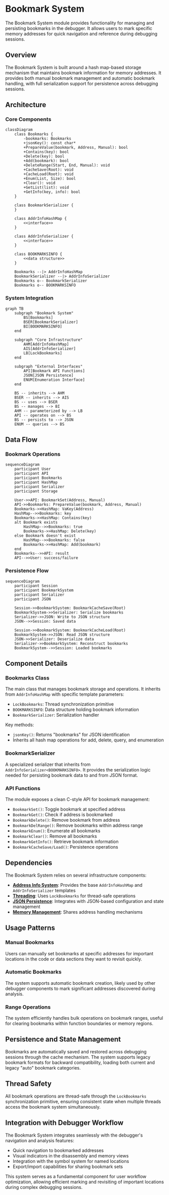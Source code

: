 # Bookmark System

The Bookmark System module provides functionality for managing and persisting bookmarks in the debugger. It allows users to mark specific memory addresses for quick navigation and reference during debugging sessions.

## Overview

The Bookmark System is built around a hash map-based storage mechanism that maintains bookmark information for memory addresses. It provides both manual bookmark management and automatic bookmark handling, with full serialization support for persistence across debugging sessions.

## Architecture

### Core Components

```mermaid
classDiagram
    class Bookmarks {
        -bookmarks: Bookmarks
        +jsonKey(): const char*
        +PrepareValue(bookmark, Address, Manual): bool
        +Contains(key): bool
        +Delete(key): bool
        +Add(bookmark): bool
        +DeleteRange(Start, End, Manual): void
        +CacheSave(Root): void
        +CacheLoad(Root): void
        +Enum(List, Size): bool
        +Clear(): void
        +GetList(list): void
        +GetInfo(key, info): bool
    }
    
    class BookmarkSerializer {
    }
    
    class AddrInfoHashMap {
        <<interface>>
    }
    
    class AddrInfoSerializer {
        <<interface>>
    }
    
    class BOOKMARKSINFO {
        <<data structure>>
    }
    
    Bookmarks --|> AddrInfoHashMap
    BookmarkSerializer --|> AddrInfoSerializer
    Bookmarks o-- BookmarkSerializer
    Bookmarks o-- BOOKMARKSINFO
```

### System Integration

```mermaid
graph TB
    subgraph "Bookmark System"
        BS[Bookmarks]
        BSER[BookmarkSerializer]
        BI[BOOKMARKSINFO]
    end
    
    subgraph "Core Infrastructure"
        AHM[AddrInfoHashMap]
        AIS[AddrInfoSerializer]
        LB[LockBookmarks]
    end
    
    subgraph "External Interfaces"
        API[Bookmark API Functions]
        JSON[JSON Persistence]
        ENUM[Enumeration Interface]
    end
    
    BS -- inherits --> AHM
    BSER -- inherits --> AIS
    BS -- uses --> BSER
    BS -- manages --> BI
    AHM -- parameterized by --> LB
    API -- operates on --> BS
    BS -- persists to --> JSON
    ENUM -- queries --> BS
```

## Data Flow

### Bookmark Operations

```mermaid
sequenceDiagram
    participant User
    participant API
    participant Bookmarks
    participant HashMap
    participant Serializer
    participant Storage
    
    User->>API: BookmarkSet(Address, Manual)
    API->>Bookmarks: PrepareValue(bookmark, Address, Manual)
    Bookmarks->>HashMap: VaKey(Address)
    HashMap-->>Bookmarks: key
    Bookmarks->>HashMap: Contains(key)
    alt Bookmark exists
        HashMap-->>Bookmarks: true
        Bookmarks->>HashMap: Delete(key)
    else Bookmark doesn't exist
        HashMap-->>Bookmarks: false
        Bookmarks->>HashMap: Add(bookmark)
    end
    Bookmarks-->>API: result
    API-->>User: success/failure
```

### Persistence Flow

```mermaid
sequenceDiagram
    participant Session
    participant BookmarkSystem
    participant Serializer
    participant JSON
    
    Session->>BookmarkSystem: BookmarkCacheSave(Root)
    BookmarkSystem->>Serializer: Serialize bookmarks
    Serializer->>JSON: Write to JSON structure
    JSON-->>Session: Saved data
    
    Session->>BookmarkSystem: BookmarkCacheLoad(Root)
    BookmarkSystem->>JSON: Read JSON structure
    JSON->>Serializer: Deserialize data
    Serializer->>BookmarkSystem: Reconstruct bookmarks
    BookmarkSystem-->>Session: Loaded bookmarks
```

## Component Details

### Bookmarks Class
The main class that manages bookmark storage and operations. It inherits from `AddrInfoHashMap` with specific template parameters:
- `LockBookmarks`: Thread synchronization primitive
- `BOOKMARKSINFO`: Data structure holding bookmark information
- `BookmarkSerializer`: Serialization handler

Key methods:
- `jsonKey()`: Returns "bookmarks" for JSON identification
- Inherits all hash map operations for add, delete, query, and enumeration

### BookmarkSerializer
A specialized serializer that inherits from `AddrInfoSerializer<BOOKMARKSINFO>`. It provides the serialization logic needed for persisting bookmark data to and from JSON format.

### API Functions
The module exposes a clean C-style API for bookmark management:

- `BookmarkSet()`: Toggle bookmark at specified address
- `BookmarkGet()`: Check if address is bookmarked
- `BookmarkDelete()`: Remove bookmark from address
- `BookmarkDelRange()`: Remove bookmarks within address range
- `BookmarkEnum()`: Enumerate all bookmarks
- `BookmarkClear()`: Remove all bookmarks
- `BookmarkGetInfo()`: Retrieve bookmark information
- `BookmarkCacheSave/Load()`: Persistence operations

## Dependencies

The Bookmark System relies on several infrastructure components:

- **[Address Info System](Address%20Info%20System.md)**: Provides the base `AddrInfoHashMap` and `AddrInfoSerializer` templates
- **[Threading](Threading.md)**: Uses `LockBookmarks` for thread-safe operations
- **[JSON Persistence](JSON%20Persistence.md)**: Integrates with JSON-based configuration and state management
- **[Memory Management](Memory%20Management.md)**: Shares address handling mechanisms

## Usage Patterns

### Manual Bookmarks
Users can manually set bookmarks at specific addresses for important locations in the code or data sections they want to revisit quickly.

### Automatic Bookmarks
The system supports automatic bookmark creation, likely used by other debugger components to mark significant addresses discovered during analysis.

### Range Operations
The system efficiently handles bulk operations on bookmark ranges, useful for clearing bookmarks within function boundaries or memory regions.

## Persistence and State Management

Bookmarks are automatically saved and restored across debugging sessions through the cache mechanism. The system supports legacy bookmark formats for backward compatibility, loading both current and legacy "auto" bookmark categories.

## Thread Safety

All bookmark operations are thread-safe through the `LockBookmarks` synchronization primitive, ensuring consistent state when multiple threads access the bookmark system simultaneously.

## Integration with Debugger Workflow

The Bookmark System integrates seamlessly with the debugger's navigation and analysis features:

- Quick navigation to bookmarked addresses
- Visual indicators in the disassembly and memory views
- Integration with the symbol system for named locations
- Export/import capabilities for sharing bookmark sets

This system serves as a fundamental component for user workflow optimization, allowing efficient marking and revisiting of important locations during complex debugging sessions.